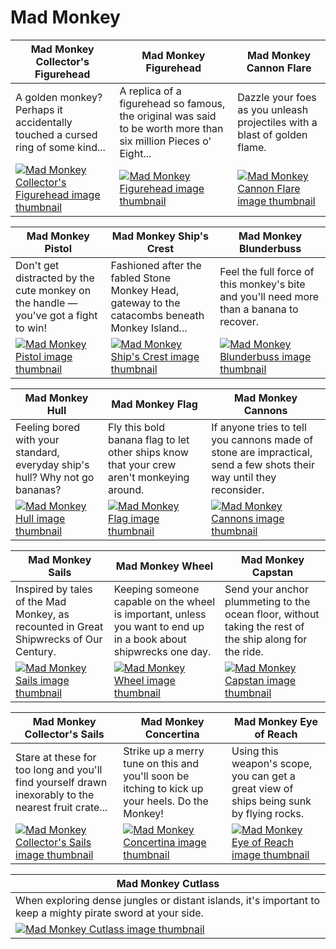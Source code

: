 # Mad Monkey

| Mad Monkey Collector's Figurehead | Mad Monkey Figurehead | Mad Monkey Cannon Flare |
| --------------------------------- | --------------------- | ----------------------- |
| A golden monkey? Perhaps it accidentally touched a cursed ring of some kind... | A replica of a figurehead so famous, the original was said to be worth more than six million Pieces o' Eight... | Dazzle your foes as you unleash projectiles with a blast of golden flame. |
| [![Mad Monkey Collector's Figurehead image thumbnail](https://seaofthieves.wiki.gg/images/0/01/Mad_Monkey_Collector%27s_Figurehead.png)](https://seaofthieves.wiki.gg/wiki/Mad_Monkey_Collector's_Figurehead) | [![Mad Monkey Figurehead image thumbnail](https://seaofthieves.wiki.gg/images/2/2a/Mad_Monkey_Figurehead.png)](https://seaofthieves.wiki.gg/wiki/Mad_Monkey_Figurehead) | [![Mad Monkey Cannon Flare image thumbnail](https://seaofthieves.wiki.gg/images/9/9b/Mad_Monkey_Cannon_Flare.png)](https://seaofthieves.wiki.gg/wiki/Mad_Monkey_Cannon_Flare) |

| Mad Monkey Pistol | Mad Monkey Ship's Crest | Mad Monkey Blunderbuss |
| ----------------- | ----------------------- | ---------------------- |
| Don't get distracted by the cute monkey on the handle — you've got a fight to win! | Fashioned after the fabled Stone Monkey Head, gateway to the catacombs beneath Monkey Island... | Feel the full force of this monkey's bite and you'll need more than a banana to recover. |
| [![Mad Monkey Pistol image thumbnail](https://seaofthieves.wiki.gg/images/4/45/Mad_Monkey_Pistol.png)](https://seaofthieves.wiki.gg/wiki/Mad_Monkey_Pistol) | [![Mad Monkey Ship's Crest image thumbnail](https://seaofthieves.wiki.gg/images/a/ad/Mad_Monkey_Ship%27s_Crest.png)](https://seaofthieves.wiki.gg/wiki/Mad_Monkey_Ship's_Crest) | [![Mad Monkey Blunderbuss image thumbnail](https://seaofthieves.wiki.gg/images/2/2d/Mad_Monkey_Blunderbuss.png)](https://seaofthieves.wiki.gg/wiki/Mad_Monkey_Blunderbuss) |

| Mad Monkey Hull | Mad Monkey Flag | Mad Monkey Cannons |
| --------------- | --------------- | ------------------ |
| Feeling bored with your standard, everyday ship's hull? Why not go bananas? | Fly this bold banana flag to let other ships know that your crew aren't monkeying around. | If anyone tries to tell you cannons made of stone are impractical, send a few shots their way until they reconsider. |
| [![Mad Monkey Hull image thumbnail](https://seaofthieves.wiki.gg/images/5/54/Mad_Monkey_Hull.png)](https://seaofthieves.wiki.gg/wiki/Mad_Monkey_Hull) | [![Mad Monkey Flag image thumbnail](https://seaofthieves.wiki.gg/images/a/a9/Mad_Monkey_Flag.png)](https://seaofthieves.wiki.gg/wiki/Mad_Monkey_Flag) | [![Mad Monkey Cannons image thumbnail](https://seaofthieves.wiki.gg/images/c/c6/Mad_Monkey_Cannons.png)](https://seaofthieves.wiki.gg/wiki/Mad_Monkey_Cannons) |

| Mad Monkey Sails | Mad Monkey Wheel | Mad Monkey Capstan |
| ---------------- | ---------------- | ------------------ |
| Inspired by tales of the Mad Monkey, as recounted in Great Shipwrecks of Our Century. | Keeping someone capable on the wheel is important, unless you want to end up in a book about shipwrecks one day. | Send your anchor plummeting to the ocean floor, without taking the rest of the ship along for the ride. |
| [![Mad Monkey Sails image thumbnail](https://seaofthieves.wiki.gg/images/b/b0/Mad_Monkey_Sails.png)](https://seaofthieves.wiki.gg/wiki/Mad_Monkey_Sails) | [![Mad Monkey Wheel image thumbnail](https://seaofthieves.wiki.gg/images/c/cf/Mad_Monkey_Wheel.png)](https://seaofthieves.wiki.gg/wiki/Mad_Monkey_Wheel) | [![Mad Monkey Capstan image thumbnail](https://seaofthieves.wiki.gg/images/c/c5/Mad_Monkey_Capstan.png)](https://seaofthieves.wiki.gg/wiki/Mad_Monkey_Capstan) |

| Mad Monkey Collector's Sails | Mad Monkey Concertina | Mad Monkey Eye of Reach |
| ---------------------------- | --------------------- | ----------------------- |
| Stare at these for too long and you'll find yourself drawn inexorably to the nearest fruit crate... | Strike up a merry tune on this and you'll soon be itching to kick up your heels. Do the Monkey! | Using this weapon's scope, you can get a great view of ships being sunk by flying rocks. |
| [![Mad Monkey Collector's Sails image thumbnail](https://seaofthieves.wiki.gg/images/d/d7/Mad_Monkey_Collector%27s_Sails.png)](https://seaofthieves.wiki.gg/wiki/Mad_Monkey_Collector's_Sails) | [![Mad Monkey Concertina image thumbnail](https://seaofthieves.wiki.gg/images/2/21/Mad_Monkey_Concertina.png)](https://seaofthieves.wiki.gg/wiki/Mad_Monkey_Concertina) | [![Mad Monkey Eye of Reach image thumbnail](https://seaofthieves.wiki.gg/images/b/b8/Mad_Monkey_Eye_of_Reach.png)](https://seaofthieves.wiki.gg/wiki/Mad_Monkey_Eye_of_Reach) |

| Mad Monkey Cutlass |
| ------------------ |
| When exploring dense jungles or distant islands, it's important to keep a mighty pirate sword at your side. |
| [![Mad Monkey Cutlass image thumbnail](https://seaofthieves.wiki.gg/images/2/2f/Mad_Monkey_Cutlass.png)](https://seaofthieves.wiki.gg/wiki/Mad_Monkey_Cutlass) |
